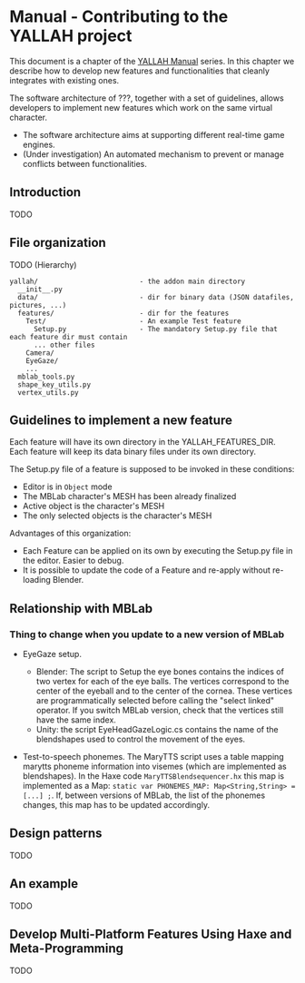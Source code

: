 
# Manual - Contributing to the YALLAH project

This document is a chapter of the [YALLAH Manual](Manual%20-%20Main.md) series.
In this chapter we describe how to develop new features and functionalities that cleanly integrates with existing ones.

The software architecture of ???, together with a set of guidelines, allows developers to implement new features which work on the same virtual character.
  * The software architecture aims at supporting different real-time game engines.
  * (Under investigation) An automated mechanism to prevent or manage conflicts between functionalities.


## Introduction
TODO


## File organization
TODO (Hierarchy)

```
yallah/                         - the addon main directory
  __init__.py
  data/                         - dir for binary data (JSON datafiles, pictures, ...)
  features/                     - dir for the features 
    Test/                       - An example Test feature
      Setup.py                  - The mandatory Setup.py file that each feature dir must contain 
      ... other files
    Camera/
    EyeGaze/
    ...
  mblab_tools.py
  shape_key_utils.py
  vertex_utils.py
```

## Guidelines to implement a new feature
Each feature will have its own directory in the YALLAH_FEATURES_DIR.
Each feature will keep its data binary files under its own directory. 

The Setup.py file of a feature is supposed to be invoked in these conditions:
* Editor is in `Object` mode
* The MBLab character's MESH has been already finalized
* Active object is the character's MESH
* The only selected objects is the character's MESH

Advantages of this organization:
* Each Feature can be applied on its own by executing the Setup.py file in the editor. Easier to debug.
* It is possible to update the code of a Feature and re-apply without re-loading Blender.

## Relationship with MBLab

### Thing to change when you update to a new version of MBLab

* EyeGaze setup.
  - Blender: The script to Setup the eye bones contains the indices of two vertex for each of the eye balls.
  The vertices correspond to the center of the eyeball and to the center of the cornea.
  These vertices are programmatically selected before calling the "select linked" operator.
  If you switch MBLab version, check that the vertices still have the same index.
  - Unity: the script EyeHeadGazeLogic.cs contains the name of the blendshapes used to control the movement of the eyes.
  

* Test-to-speech phonemes.
  The MaryTTS script uses a table mapping marytts phoneme information into visemes (which are implemented as blendshapes).
  In the Haxe code `MaryTTSBlendsequencer.hx` this map is implemented as a Map: `static var PHONEMES_MAP: Map<String,String> = [...] ;`.
  If, between versions of MBLab, the list of the phonemes changes, this map has to be updated accordingly.
  

 

## Design patterns
TODO

## An example
TODO

## Develop Multi-Platform Features Using Haxe and Meta-Programming
TODO
